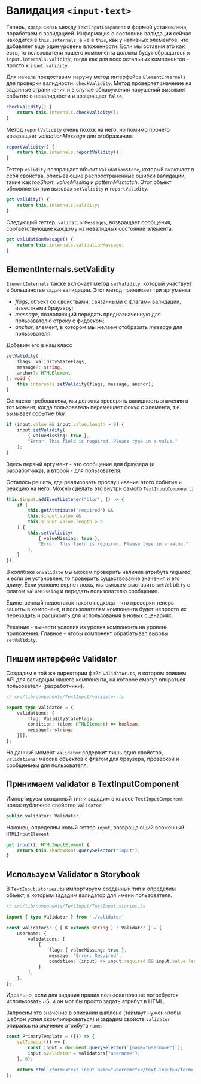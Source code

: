 # Валидация `<input-text>`

Теперь, когда связь между `TextInputComponent` и формой установлена, поработаем с валидацией. Информация о состоянии валидации сейчас находится в `this.internals`, а не в `this`, как у нативных элементов, что добавляет еще один уровень вложенности. Если мы оставим это как есть, то пользователи нашего компонента должны будут обращаться к `input.internals.validity`, тогда как для всех остальных компонентов - просто к `input.validity`.

Для начала предоставим наружу метод интерфейса `ElementInternals` для проверки валидности: `checkValidity`. Метод проверяет значение на заданные ограничения и в случае обнаружения нарушений вызывает событие о невалидности и возвращает `false`.

```ts
checkValidity() {
    return this.internals.checkValidity();
}
```

Метод `reportValidity` очень похож на него, но помимо прочего возвращает *validationMessage* для отображения.

```ts
reportValidity() {
    return this.internals.reportValidity();
}
```

Геттер `validity` возвращает объект `ValidationState`, который включает в себя свойства, описывающие распространенные ошибки валидации, такие как *tooShort*, *valueMissing* и  *patternMismatch*. Этот объект обновляется при вызовах `setValidity` и `reportValidity`.


```ts
get validity() {
    return this.internals.validity;
}
```

Следующий геттер, `validationMessages`, возвращает сообщения, соответствующие каждому из невалидных состояний элемента.

```ts
get validationMessage() {
    return this.internals.validationMessage;
}
```

## ElementInternals.setValidity

`ElementInternals` также включает метод `setValidity`, который участвует в большинстве задач валидации. Этот метод принимает три аргумента:

- *flags*, объект со свойствами, связанными с флагами валидации, известными браузеру;
- *message*, позволяющий передать предназначенную для пользователю строку с фидбеком;
- *anchor*, элемент, в котором мы желаем отобразить *message* для пользователя.

Добавим его в наш класс

```ts
setValidity(
    flags: ValidityStateFlags,
    message?: string,
    anchor?: HTMLElement
): void {
    this.internals.setValidity(flags, message, anchor);
}
```

Согласно требованиям, мы должны проверять валидность значения в тот момент, когда пользователь перемещает фокус с элемента, т.е. вызывает событие *blur*.

```ts
if (input.value && input.value.length > 0) {
    input.setValidity(
        { valueMissing: true },
        "Error: This field is required, Please type in a value."
    );
}
```

Здесь первый аргумент - это сообщение для браузера (и разработчика), а второй - для пользователя.

Осталось решить, где реализовать прослушивание этого события и реакцию на него. Можно сделать это внутри самого `TextInputComponent`:

```ts
this.$input.addEventListener("blur", () => {
    if (
        this.getAttribute("required") &&
        this.$input.value &&
        this.$input.value.length > 0
    ) {
        this.setValidity(
            { valueMissing: true },
            "Error: This field is required, Please type in a value."
        );
    }
});
```

В коллбэке `onValidate` мы можем проверить наличие атрибута *required*, и если он установлен, то проверить существование значения и его длину. Если условие вернет ложь, мы сможем выставить `setValidity` с флагом `valueMissing` и передать пользователю сообщение.

Единственный недостаток такого подхода - что проверки теперь зашиты в компонент, и пользователям компонента будет непросто их перезадать и расширить для использования в новых сценариях.

Решение - вынести условия из уровня компонента на уровень приложения. Главное - чтобы компонент обрабатывал вызовы `setValidity`.

## Пишем интерфейс Validator

Создадим в той же директории файл `validator.ts`, в котором опишем API для валидации нашего компонента, на которое смогут опираться пользователи (разработчики).

```ts
// src/lib/components/TextInput/validator.ts

export type Validator = {
    validations: {
        flag: ValidityStateFlags;
        condition: (elem: HTMLElement) => boolean;
        message?: string;
    }[];
};
```

На данный момент `Validator` содержит лишь одно свойство, `validations`: массив объектов с флагом для браузера, проверкой и сообщением для пользователя.

## Принимаем validator в TextInputComponent

Импортируем созданный тип и зададим в классе `TextInputComponent` новое публичное свойство `validator`

```ts
public validator: Validator;
```

Наконец, определим новый геттер `input`, возвращающий вложенный `HTMLInputElement`.

```ts
get input(): HTMLInputElement {
    return this.shadowRoot.querySelector("input");
}
```

## Используем Validator в Storybook

В `TextInput.stories.ts` импортируем созданный тип и определим объект, в которым зададим валидатор для имени пользователя.

```ts
// src/lib/components/TextInput/TextInput.stories.ts

import { type Validator } from './validator'

const validators: { [ K extends string ] : Validator } = {
    username: {
        validations: [
            {
                flag: { valueMissing: true },
                message: "Error: Required",
                condition: (input) => input.required && input.value.length <= 0,
            },
        ],
    },
};
```

Идеально, если для задания правил пользователю не потребуется использовать JS, и он мог бы просто задать атрибут в HTML.

<form><text-input name="username"></text-input></form>

Запросим это значение в описании шаблона (таймаут нужен чтобы шаблон успел скомпилироваться) и зададим свойств `validator` опираясь на значение атрибута `name`.

```ts
const PrimaryTemplate = ({}) => {
    setTimeout(() => {
        const input = document.querySelector(`[name="username"]`);
        input.$validator = validators["username"];
    }, 0);

    return html`<form><text-input name="username"></text-input></form>`;
};
```
